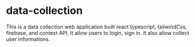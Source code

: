 # data-collection
This is a data collection web application built react typescript, tailwindCss, firebase, and context API. It allow users to login, sign in. it also allow collect user informations.  
